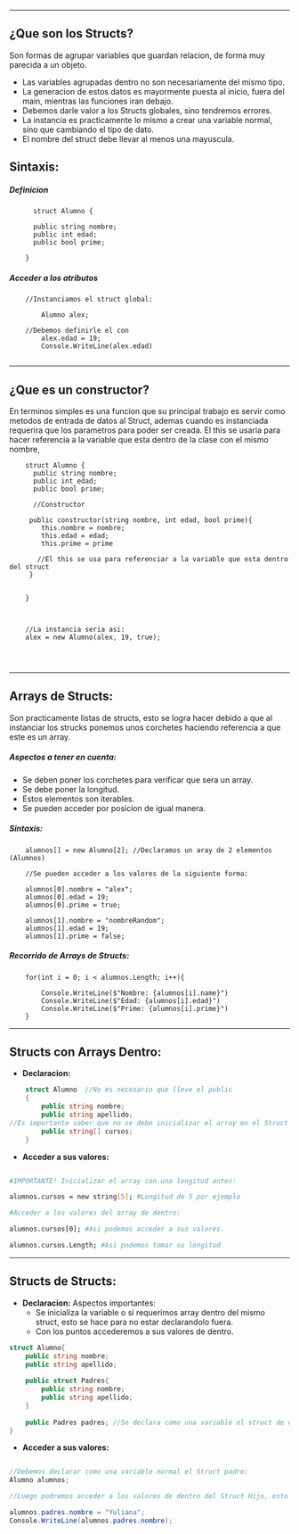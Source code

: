 
---
## **¿Que son los Structs?**

Son formas de agrupar variables que guardan relacion, de forma muy parecida a un objeto. 

- Las variables agrupadas dentro no son necesariamente del mismo tipo.
- La generacion de estos datos es mayormente puesta al inicio, fuera del main, mientras las funciones iran debajo.
- Debemos darle valor a los Structs globales, sino tendremos errores.
- La instancia es practicamente lo mismo a crear una variable normal, sino que cambiando el tipo de dato.
- El nombre del struct debe llevar al menos una mayuscula.

## **Sintaxis:**

#####   Definicion

```
	  struct Alumno {

      public string nombre;
      public int edad;
      public bool prime;

    }

```


#####    Acceder a los atributos

```
	//Instanciamos el struct global: 
	
		Alumno alex;  

	//Debemos definirle el con 
		alex.edad = 19;
		Console.WriteLine(alex.edad)
		
```

---

## **¿Que es un constructor?**
En terminos simples es una funcion que su principal trabajo es servir como metodos de entrada de datos al Struct, ademas cuando es instanciada requerira que los parametros para poder ser creada. El this se usaria para hacer referencia a la variable que esta dentro de la clase con el mismo nombre,

```
	struct Alumno {
      public string nombre;
      public int edad;
      public bool prime;

	  //Constructor

     public constructor(string nombre, int edad, bool prime){
		this.nombre = nombre;
		this.edad = edad;
		this.prime = prime	

	   //El this se usa para referenciar a la variable que esta dentro del struct
     }
	

    }



	//La instancia seria asi: 
	alex = new Alumno(alex, 19, true);




```

---

## **Arrays de Structs:**
Son practicamente listas de structs, esto se logra hacer debido a que al instanciar los strucks ponemos unos corchetes haciendo referencia a que este es un array. 

#####   Aspectos a tener en cuenta:  
- Se deben poner los corchetes para verificar que sera un array.
- Se debe poner la longitud. 
- Estos elementos son iterables. 
- Se pueden acceder por posicion de igual manera. 

#####   Sintaxis:  
```
	alumnos[] = new Alumno[2]; //Declaramos un aray de 2 elementos (Alumnos)	
	
	//Se pueden acceder a los valores de la siguiente forma:
	
	alumnos[0].nombre = "alex";
	alumnos[0].edad = 19;
	alumnos[0].prime = true;

	alumnos[1].nombre = "nombreRandom";
	alumnos[1].edad = 19;
	alumnos[1].prime = false; 
```
#####   Recorrido de Arrays de Structs:  


```
	for(int i = 0; i < alumnos.Length; i++){
	
		Console.WriteLine($"Nombre: {alumnos[i].name}")	
		Console.WriteLine($"Edad: {alumnos[i].edad}")	
		Console.WriteLine($"Prime: {alumnos[i].prime}")	
	}
```

--- 
## Structs con Arrays Dentro:

- **Declaracion:**
```c#
    struct Alumno  //No es necesario que lleve el public
    {
        public string nombre;
        public string apellido;
//Es importante saber que no se debe inicializar el array en el Struct
        public string[] cursos; 
    }

```
- **Acceder a sus valores:**
```bash

#IMPORTANTE! Inicializar el array con una longitud antes:

alumnos.cursos = new string[5]; #Longitud de 5 por ejemplo

#Acceder a los valores del array de dentro: 

alumnos.cursos[0]; #Asi podemos acceder a sus valores.

alumnos.cursos.Length; #Asi podemos tomar su longitud

```


----
## Structs de Structs:

- **Declaracion:**
	 Aspectos importantes: 
	 - Se inicializa la variable o si requerimos array dentro del mismo struct, esto se hace para no estar declarandolo fuera.
	 - Con los puntos accederemos a sus valores de dentro.
	 
```c#
struct Alumno{
	public string nombre;
	public string apellido;
	
	public struct Padres{
		public string nombre;
		public string apellido;
	}
	
	public Padres padres; //Se declara como una variable el struct de dentro
}

```

- **Acceder a sus valores:**
```c#

//Debemos declarar como una variable normal el Struct padre:
Alumno alumnos; 

//Luego podremos acceder a los valores de dentro del Struct Hijo, esto porque ya esta inicializado.

alumnos.padres.nombre = "Yuliana";
Console.WriteLine(alumnos.padres.nombre); 
```






